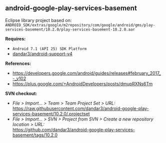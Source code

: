 ## android-google-play-services-basement

Eclipse library project based on:<br/>
`ANDROID_SDK/extras/google/m2repository/com/google/android/gms/play-services-basement/10.2.0/play-services-basement-10.2.0.aar`

**Requires:**
- `Android 7.1 (API 25) SDK Platform`
- [dandar3/android-support-v4](https://github.com/dandar3/android-support-v4/tree/25.2.0)

**References:**
- https://developers.google.com/android/guides/releases#february_2017_-_v102
- https://plus.google.com/+AndroidDevelopers/posts/dmupRXNs6Tm

**SVN checkout:** 
- _File > Import... > Team > Team Project Set > URL:_<br/>
  https://raw.githubusercontent.com/dandar3/android-google-play-services-basement/10.2.0/.projectset
- _File > Import... > SVN > Project from SVN > Create a new repository location > URL:_<br/> 
  https://github.com/dandar3/android-google-play-services-basement/tags/10.2.0
